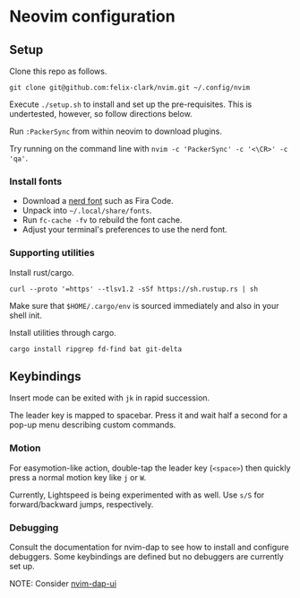 # Neovim configuration

## Setup

Clone this repo as follows.
```
git clone git@github.com:felix-clark/nvim.git ~/.config/nvim
```

Execute `./setup.sh` to install and set up the pre-requisites. This is undertested, however, so follow directions below.

Run `:PackerSync` from within neovim to download plugins.

Try running on the command line with `nvim -c 'PackerSync' -c '<\CR>' -c 'qa'`.

### Install fonts

* Download a [nerd font](https://www.nerdfonts.com/) such as Fira Code.
* Unpack into `~/.local/share/fonts`.
* Run `fc-cache -fv` to rebuild the font cache.
* Adjust your terminal's preferences to use the nerd font.

### Supporting utilities

Install rust/cargo.
```
curl --proto '=https' --tlsv1.2 -sSf https://sh.rustup.rs | sh
```
Make sure that `$HOME/.cargo/env` is sourced immediately and also in your shell init.

Install utilities through cargo.
```
cargo install ripgrep fd-find bat git-delta
```

## Keybindings

Insert mode can be exited with `jk` in rapid succession.

The leader key is mapped to spacebar. Press it and wait half a second for a pop-up menu describing custom commands.

### Motion

For easymotion-like action, double-tap the leader key (`<space>`) then quickly
press a normal motion key like `j` or `W`.

Currently, Lightspeed is being experimented with as well. Use `s/S` for
forward/backward jumps, respectively.

### Debugging

Consult the documentation for nvim-dap to see how to install and configure
debuggers. Some keybindings are defined but no debuggers are currently set up.

NOTE: Consider [nvim-dap-ui](https://github.com/rcarriga/nvim-dap-ui)
